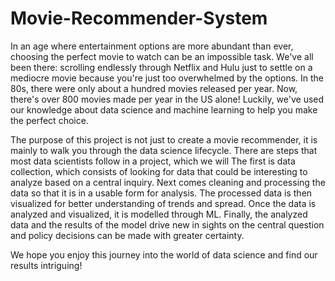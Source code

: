 # Movie-Recommender-System

In an age where entertainment options are more abundant than ever, choosing the perfect movie to watch can be an impossible task. We've all been there: scrolling endlessly through Netflix and Hulu just to settle on a mediocre movie because you're just too overwhelmed by the options. In the 80s, there were only about a hundred movies released per year. Now, there's over 800 movies made per year in the US alone! Luckily, we've used our knowledge about data science and machine learning to help you make the perfect choice.

The purpose of this project is not just to create a movie recommender, it is mainly to walk you through the data science lifecycle. There are steps that most data scientists follow in a project, which we will The first is data collection, which consists of looking for data that could be interesting to analyze based on a central inquiry. Next comes cleaning and processing the data so that it is in a usable form for analysis. The processed data is then visualized for better understanding of trends and spread. Once the data is analyzed and visualized, it is modelled through ML. Finally, the analyzed data and the results of the model drive new in sights on the central question and policy decisions can be made with greater certainty.

We hope you enjoy this journey into the world of data science and find our results intriguing!
